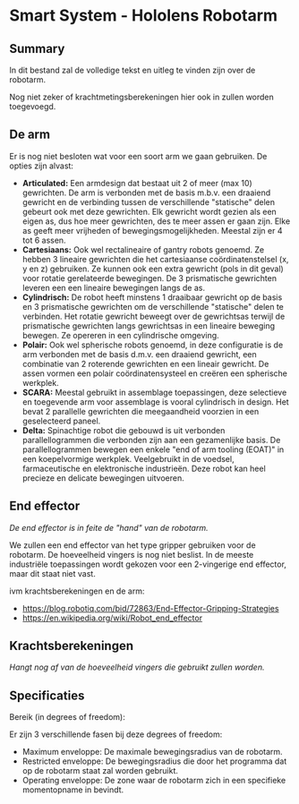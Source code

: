 # Smart System - Hololens Robotarm

## Summary
In dit bestand zal de volledige tekst en uitleg te vinden zijn over de robotarm.

Nog niet zeker of krachtmetingsberekeningen hier ook in zullen worden toegevoegd.

## De arm
Er is nog niet besloten wat voor een soort arm we gaan gebruiken. De opties zijn alvast:
* **Articulated:** Een armdesign dat bestaat uit 2 of meer (max 10) gewrichten. De arm is verbonden met de basis m.b.v. een draaiend gewricht en de verbinding tussen de verschillende "statische" delen gebeurt ook met deze gewrichten. Elk gewricht wordt gezien als een eigen as, dus hoe meer gewrichten, des te meer assen er gaan zijn. Elke as geeft meer vrijheden of bewegingsmogelijkheden. Meestal zijn er 4 tot 6 assen.
* **Cartesiaans:** Ook wel rectalineaire of gantry robots genoemd. Ze hebben 3 lineaire gewrichten die het cartesiaanse coördinatenstelsel (x, y en z) gebruiken. Ze kunnen ook een extra gewricht (pols in dit geval) voor rotatie gerelateerde bewegingen. De 3 prismatische gewrichten leveren een een lineaire bewegingen langs de as.
* **Cylindrisch:** De robot heeft minstens 1 draaibaar gewricht op de basis en 3 prismatische gewrichten om de verschillende "statische" delen te verbinden. Het rotatie gewricht beweegt over de gewrichtsas terwijl de prismatische gewrichten langs gewrichtsas in een lineaire beweging bewegen. Ze opereren in een cylindrische omgeving.
* **Polair:** Ook wel spherische robots genoemd, in deze configuratie is de arm verbonden met de basis d.m.v. een draaiend gewricht, een combinatie van 2 roterende gewrichten en een lineair gewricht. De assen vormen een polair coördinatensysteel en creëren een spherische werkplek.
* **SCARA:** Meestal gebruikt in assemblage toepassingen, deze selectieve en toegevende arm voor assemblage is vooral cylindrisch in design. Het bevat 2 parallelle gewrichten die meegaandheid voorzien in een geselecteerd paneel.
* **Delta:** Spinachtige robot die gebouwd is uit verbonden parallellogrammen die verbonden zijn aan een gezamenlijke basis. De parallellogrammen bewegen een enkele "end of arm tooling (EOAT)" in een koepelvormige werkplek. Veelgebruikt in de voedsel, farmaceutische en elektronische industrieën. Deze robot kan heel precieze en delicate bewegingen uitvoeren.

## End effector
*De end effector is in feite de "hand" van de robotarm.*

We zullen een end effector van het type gripper gebruiken voor de robotarm. De hoeveelheid vingers is nog niet beslist.
    In de meeste industriële toepassingen wordt gekozen voor een 2-vingerige end effector, maar dit staat niet vast.

ivm krachtsberekeningen en de arm:
* https://blog.robotiq.com/bid/72863/End-Effector-Gripping-Strategies 
* https://en.wikipedia.org/wiki/Robot_end_effector

## Krachtsberekeningen

*Hangt nog af van de hoeveelheid vingers die gebruikt zullen worden.*

## Specificaties
Bereik (in degrees of freedom):

Er zijn 3 verschillende fasen bij deze degrees of freedom:
* Maximum enveloppe: De maximale bewegingsradius van de robotarm.
* Restricted enveloppe: De bewegingsradius die door het programma dat op de robotarm staat zal worden gebruikt.
* Operating enveloppe: De zone waar de robotarm zich in een specifieke momentopname in bevindt.